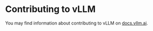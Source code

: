 # Contributing to vLLM

You may find information about contributing to vLLM on [docs.vllm.ai](https://docs.vllm.ai/en/latest/contributing/overview.html).
